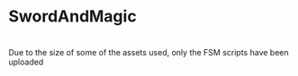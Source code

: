# SwordAndMagic
# 
Due to the size of some of the assets used, only the FSM scripts have been uploaded
